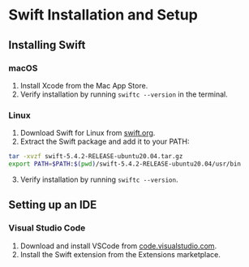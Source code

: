 # Swift Installation and Setup

## Installing Swift

### macOS

1. Install Xcode from the Mac App Store.
2. Verify installation by running `swiftc --version` in the terminal.

### Linux

1. Download Swift for Linux from [swift.org](https://swift.org/download/).
2. Extract the Swift package and add it to your PATH:
```bash
tar -xvzf swift-5.4.2-RELEASE-ubuntu20.04.tar.gz
export PATH=$PATH:$(pwd)/swift-5.4.2-RELEASE-ubuntu20.04/usr/bin
```
3. Verify installation by running `swiftc --version`.

## Setting up an IDE

### Visual Studio Code

1. Download and install VSCode from [code.visualstudio.com](https://code.visualstudio.com/).
2. Install the Swift extension from the Extensions marketplace.
